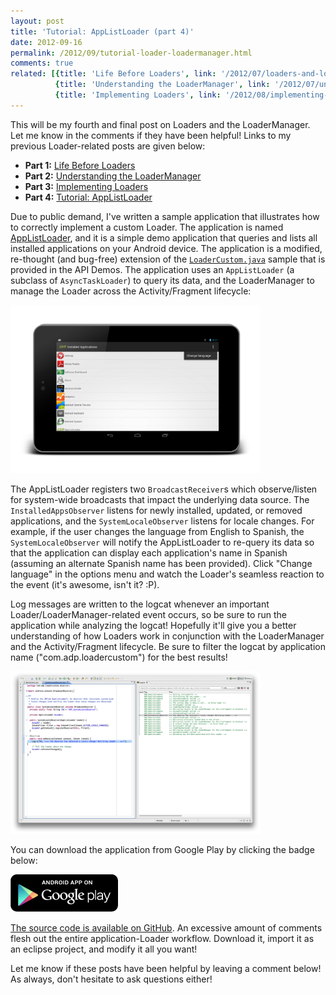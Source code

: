 ```yaml
---
layout: post
title: 'Tutorial: AppListLoader (part 4)'
date: 2012-09-16
permalink: /2012/09/tutorial-loader-loadermanager.html
comments: true
related: [{title: 'Life Before Loaders', link: '/2012/07/loaders-and-loadermanager-background.html'},
          {title: 'Understanding the LoaderManager', link: '/2012/07/understanding-loadermanager.html'},
          {title: 'Implementing Loaders', link: '/2012/08/implementing-loaders.html'}]
---
```

This will be my fourth and final post on Loaders and the LoaderManager. Let me know in the comments if they have been helpful!
Links to my previous Loader-related posts are given below:

  + **Part 1:** <a href="/2012/07/loaders-and-loadermanager-background.html">Life Before Loaders</a>
  + **Part 2:** <a href="/2012/07/understanding-loadermanager.html">Understanding the LoaderManager</a>
  + **Part 3:** <a href="/2012/08/implementing-loaders.html">Implementing Loaders</a>
  + **Part 4:** <a href="/2012/09/tutorial-loader-loadermanager.html">Tutorial: AppListLoader</a>

Due to public demand, I've written a sample application that illustrates how to correctly implement a custom Loader.
The application is named <a href="https://play.google.com/store/apps/details?id=com.adp.loadercustom">AppListLoader</a>,
and it is a simple demo application that queries and lists all installed applications on your Android device.
The application is a modified, re-thought (and bug-free) extension of the
<a href="http://grepcode.com/file/repository.grepcode.com/java/ext/com.google.android/android-apps/4.1.1_r1/com/example/android/apis/app/LoaderCustom.java">`LoaderCustom.java`</a>
sample that is provided in the API Demos. The application uses an `AppListLoader`
(a subclass of `AsyncTaskLoader`) to query its data, and the LoaderManager to
manage the Loader across the Activity/Fragment lifecycle:

<!--more-->

<a class="no-border" href="/images/posts/2012/09/16/app-screenshot.png">
<img src="/images/posts/2012/09/16/app-screenshot.png" style="border:0px; width:400px; height:269px;"/>
</a>

The AppListLoader registers two `BroadcastReceiver`s which observe/listen for system-wide broadcasts that
impact the underlying data source. The `InstalledAppsObserver` listens for newly installed, updated, or
removed applications, and the `SystemLocaleObserver` listens for locale changes. For example, if the user
changes the language from English to Spanish, the `SystemLocaleObserver` will notify the AppListLoader to
re-query its data so that the application can display each application's name in Spanish (assuming an alternate
Spanish name has been provided). Click "Change language" in the options menu and watch the Loader's seamless
reaction to the event (it's awesome, isn't it? :P).

Log messages are written to the logcat whenever an important Loader/LoaderManager-related event occurs, so be
sure to run the application while analyzing the logcat! Hopefully it'll give you a better understanding of how
Loaders work in conjunction with the LoaderManager and the Activity/Fragment lifecycle. Be sure to filter the
logcat by application name ("com.adp.loadercustom") for the best results!

<a class="no-border" href="/images/posts/2012/09/16/eclipse-screenshot.png">
<img src="/images/posts/2012/09/16/eclipse-screenshot.png" style="border:0px; width:400px; height:260px;"/>
</a>

You can download the application from Google Play by clicking the badge below:

<a class="no-border" href="https://play.google.com/store/apps/details?id=com.adp.loadercustom">
<img src="/images/posts/2012/09/16/google-play-badge.png" />
</a>

<a href="https://github.com/alexjlockwood/AppListLoader">The source code is available on GitHub</a>.
An excessive amount of comments flesh out the entire application-Loader workflow. Download it,
import it as an eclipse project, and modify it all you want!

Let me know if these posts have been helpful by leaving a comment below! As always,
don't hesitate to ask questions either!
